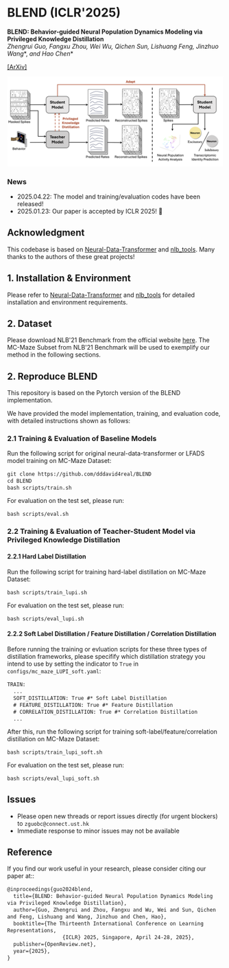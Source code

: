 # BLEND (ICLR'2025)

**BLEND: Behavior-guided Neural Population Dynamics Modeling via Privileged Knowledge Distillation** \
*Zhengrui Guo, Fangxu Zhou, Wei Wu, Qichen Sun, Lishuang Feng, Jinzhuo Wang**, *and Hao Chen**

[[ArXiv]](https://arxiv.org/abs/2410.13872)

![Methodology of BLEND](assets/method.png)

### News
- 2025.04.22: The model and training/evaluation codes have been released!
- 2025.01.23: Our paper is accepted by ICLR 2025! 🎉

## Acknowledgment
This codebase is based on [Neural-Data-Transformer](https://github.com/snel-repo/neural-data-transformers) and [nlb_tools](https://github.com/neurallatents/nlb_tools). Many thanks to the authors of these great projects!

## 1. Installation & Environment
Please refer to [Neural-Data-Transformer](https://github.com/snel-repo/neural-data-transformers) and [nlb_tools](https://github.com/neurallatents/nlb_tools) for detailed installation and environment requirements.

## 2. Dataset
Please download NLB'21 Benchmark from the official website [here](https://neurallatents.github.io/). The MC-Maze Subset from NLB'21 Benchmark will be used to exemplify our method in the following sections.

## 2. Reproduce BLEND
This repository is based on the Pytorch version of the BLEND implementation.

We have provided the model implementation, training, and evaluation code, with detailed instructions shown as follows:

### 2.1 Training & Evaluation of Baseline Models
Run the following script for original neural-data-transformer or LFADS model training on MC-Maze Dataset:
```
git clone https://github.com/dddavid4real/BLEND
cd BLEND
bash scripts/train.sh
```

For evaluation on the test set, please run:
```
bash scripts/eval.sh
```

### 2.2 Training & Evaluation of Teacher-Student Model via Privileged Knowledge Distillation
#### 2.2.1 Hard Label Distillation
Run the following script for training hard-label distillation on MC-Maze Dataset:
```
bash scripts/train_lupi.sh
```

For evaluation on the test set, please run:
```
bash scripts/eval_lupi.sh
```

#### 2.2.2 Soft Label Distillation / Feature Distillation / Correlation Distillation
Before running the training or evluation scripts for these three types of distillation frameworks, please specifify which distillation strategy you intend to use by setting the indicator to `True` in `configs/mc_maze_LUPI_soft.yaml`:
```
TRAIN:
  ...
  SOFT_DISTILLATION: True #* Soft Label Distillation
  # FEATURE_DISTILLATION: True #* Feature Distillation
  # CORRELATION_DISTILLATION: True #* Correlation Distillation
  ...
```
After this, run the following script for training soft-label/feature/correlation distillation on MC-Maze Dataset:
```
bash scripts/train_lupi_soft.sh
```

For evaluation on the test set, please run:
```
bash scripts/eval_lupi_soft.sh
```

## Issues
- Please open new threads or report issues directly (for urgent blockers) to `zguobc@connect.ust.hk`
- Immediate response to minor issues may not be available

## Reference
If you find our work useful in your research, please consider citing our paper at::
```
@inproceedings{guo2024blend,
  title={BLEND: Behavior-guided Neural Population Dynamics Modeling via Privileged Knowledge Distillation},
  author={Guo, Zhengrui and Zhou, Fangxu and Wu, Wei and Sun, Qichen and Feng, Lishuang and Wang, Jinzhuo and Chen, Hao},
  booktitle={The Thirteenth International Conference on Learning Representations,
                  {ICLR} 2025, Singapore, April 24-28, 2025},
  publisher={OpenReview.net},
  year={2025},
}
```